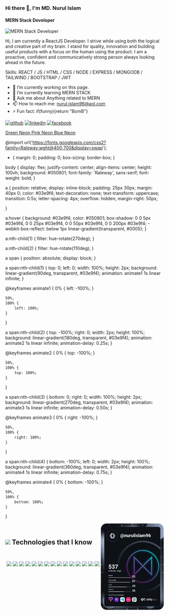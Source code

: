 ### Hi there 👋, I'm MD. Nurul Islam
#### MERN Stack Developer
![MERN Stack Developer](https://i.ibb.co/GPcGTn4/Black-Minimal-Business-Personal-Profile-Linkedin-Banner.jpg)

Hi, I am currently a ReactJS Developer. I strive while using both the logical and creative part of my brain. I stand for quality, innovation and building useful products with a focus on the human  using the product. I am a proactive, confident and communicatively strong person always looking ahead in the future.

Skills: REACT / JS / HTML / CSS / NODE / EXPRESS / MONGODB / TAILWIND / BOOTSTRAP / JWT

- 🔭 I’m currently working on this page. 
- 🌱 I’m currently learning MERN STACK 
- 💬 Ask me about Anything related to MERN 
- 📫 How to reach me: nurul.islam96@aol.com 
- ⚡ Fun fact: if(funny){return "BomB"} 


[<img src='https://img.shields.io/badge/GitHub-100000?style=for-the-badge&logo=github&logoColor=white' alt='github' height='40'>](https://github.com/NurulIslam96)  [<img src='https://img.shields.io/badge/LinkedIn-0077B5?style=for-the-badge&logo=linkedin&logoColor=white' alt='linkedin' height='40'>](https://www.linkedin.com/in/md-nurul-islam-29452a257//)  [<img src='https://img.shields.io/badge/Facebook-1877F2?style=for-the-badge&logo=facebook&logoColor=white' alt='facebook' height='40'>](https://www.facebook.com/nurul.islam.3273/)

<a href="#">
    <span></span>
    <span></span>
    <span></span>
    <span></span>
    Green Neon
</a>
<a href="#">
    <span></span>
    <span></span>
    <span></span>
    <span></span>
    Pink Neon
</a>
<a href="#">
    <span></span>
    <span></span>
    <span></span>
    <span></span>
    Blue Neon
</a>

<!-- Starts Here -->

@import url('https://fonts.googleapis.com/css2?family=Raleway:wght@400;700&display=swap');

* {
    margin: 0;
    padding: 0;
    box-sizing: border-box;
}

body {
    display: flex;
    justify-content: center;
    align-items: center;
    height: 100vh;
    background: #050801;
    font-family: 'Raleway', sans-serif;
    font-weight: bold;
}

a {
    position: relative;
    display: inline-block;
    padding: 25px 30px;
    margin: 40px 0;
    color: #03e9f4;
    text-decoration: none;
    text-transform: uppercase;
    transition: 0.5s;
    letter-spacing: 4px;
    overflow: hidden;
    margin-right: 50px;

}

a:hover {
    background: #03e9f4;
    color: #050801;
    box-shadow: 0 0 5px #03e9f4,
        0 0 25px #03e9f4,
        0 0 50px #03e9f4,
        0 0 200px #03e9f4;
    -webkit-box-reflect: below 1px linear-gradient(transparent, #0005);
}

a:nth-child(1) {
    filter: hue-rotate(270deg);
}

a:nth-child(2) {
    filter: hue-rotate(110deg);
}

a span {
    position: absolute;
    display: block;
}

a span:nth-child(1) {
    top: 0;
    left: 0;
    width: 100%;
    height: 2px;
    background: linear-gradient(90deg, transparent, #03e9f4);
    animation: animate1 1s linear infinite;
}

@keyframes animate1 {
    0% {
        left: -100%;
    }

    50%,
    100% {
        left: 100%;
    }
}

a span:nth-child(2) {
    top: -100%;
    right: 0;
    width: 2px;
    height: 100%;
    background: linear-gradient(180deg, transparent, #03e9f4);
    animation: animate2 1s linear infinite;
    animation-delay: 0.25s;
}

@keyframes animate2 {
    0% {
        top: -100%;
    }

    50%,
    100% {
        top: 100%;
    }
}

a span:nth-child(3) {
    bottom: 0;
    right: 0;
    width: 100%;
    height: 2px;
    background: linear-gradient(270deg, transparent, #03e9f4);
    animation: animate3 1s linear infinite;
    animation-delay: 0.50s;
}

@keyframes animate3 {
    0% {
        right: -100%;
    }

    50%,
    100% {
        right: 100%;
    }
}


a span:nth-child(4) {
    bottom: -100%;
    left: 0;
    width: 2px;
    height: 100%;
    background: linear-gradient(360deg, transparent, #03e9f4);
    animation: animate4 1s linear infinite;
    animation-delay: 0.75s;
}

@keyframes animate4 {
    0% {
        bottom: -100%;
    }

    50%,
    100% {
        bottom: 100%;
    }
}

<!-- Ends Here -->


 <div align="left">
<a href="https://app.daily.dev/mir"><img align="right" src="https://github.com/NurulIslam96/NurulIslam96/blob/main/card_dev.svg" width="200" alt="Mir Hussain's Dev Card"/></a>
</div>

<br />

<h2><img src = "https://media.giphy.com/media/fFK4HZ7wGAYffM9Dix/giphy.gif" width='50'/>&nbsp;Technologies that I know</h2>

<br>
<p align="center">
<img src="https://img.shields.io/badge/HTML5-E34F26?style=for-the-badge&logo=html5&logoColor=white" height="25"/> <img src="https://img.shields.io/badge/CSS3-1572B6?style=for-the-badge&logo=css3&logoColor=white" height="25"/> <img src="https://img.shields.io/badge/javascript-F7DF1E.svg?&style=for-the-badge&logo=javascript&logoColor=white" height="25"/> <img src="https://img.shields.io/badge/React-20232A?style=for-the-badge&logo=react&logoColor=61DAFB" height="25"/> <img src="https://img.shields.io/badge/React_Router-CA4245?style=for-the-badge&logo=react-router&logoColor=white" height="25"/> <img src="https://img.shields.io/badge/Bootstrap-563D7C?style=for-the-badge&logo=bootstrap&logoColor=white" height="25"/> <img src="https://img.shields.io/badge/Tailwind_CSS-38B2AC?style=for-the-badge&logo=tailwind-css&logoColor=white" height="25"/> <img src="https://img.shields.io/badge/Netlify-00C7B7?style=for-the-badge&logo=netlify&logoColor=white" height="25"/> <img src="https://img.shields.io/badge/firebase-FFCA28.svg?&style=for-the-badge&logo=firebase&logoColor=white" height="25"/> <img src="https://img.shields.io/badge/Node.js-43853D?style=for-the-badge&logo=node.js&logoColor=white" height="25"/> <img src="https://img.shields.io/badge/MongoDB-4EA94B?style=for-the-badge&logo=mongodb&logoColor=white" height="25"/> <img src="https://img.shields.io/badge/JWT-000000?style=for-the-badge&logo=JSON%20web%20tokens&logoColor=white" height="25"/> <img src="https://img.shields.io/badge/Stripe-626CD9?style=for-the-badge&logo=Stripe&logoColor=white" height="25" />  <img src="https://img.shields.io/badge/Express.js-000000?style=for-the-badge&logo=express&logoColor=white" height="25"/> <img src="https://img.shields.io/badge/Adobe%20Photoshop-31A8FF?style=for-the-badge&logo=Adobe%20Photoshop&logoColor=black" height=25" />
</p>
<br/>
